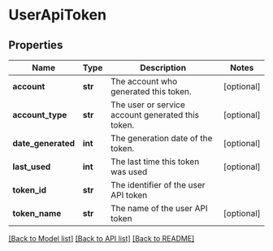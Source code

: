 # UserApiToken

## Properties
Name | Type | Description | Notes
------------ | ------------- | ------------- | -------------
**account** | **str** | The account who generated this token. | [optional] 
**account_type** | **str** | The user or service account generated this token. | [optional] 
**date_generated** | **int** | The generation date of the token. | [optional] 
**last_used** | **int** | The last time this token was used | [optional] 
**token_id** | **str** | The identifier of the user API token | 
**token_name** | **str** | The name of the user API token | [optional] 

[[Back to Model list]](../README.md#documentation-for-models) [[Back to API list]](../README.md#documentation-for-api-endpoints) [[Back to README]](../README.md)


